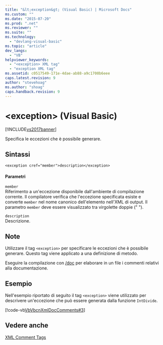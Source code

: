 ```yaml
---
title: "&lt;exception&gt; (Visual Basic) | Microsoft Docs"
ms.custom: ""
ms.date: "2015-07-20"
ms.prod: ".net"
ms.reviewer: ""
ms.suite: ""
ms.technology: 
  - "devlang-visual-basic"
ms.topic: "article"
dev_langs: 
  - "VB"
helpviewer_keywords: 
  - "<exception> XML tag"
  - "exception XML tag"
ms.assetid: c0517549-171e-4dae-ab88-a9c1700b6eee
caps.latest.revision: 9
author: "stevehoag"
ms.author: "shoag"
caps.handback.revision: 9
---
```

# &lt;exception&gt; (Visual Basic)
[!INCLUDE[vs2017banner](../../../visual-basic/developing-apps/includes/vs2017banner.md)]

Specifica le eccezioni che è possibile generare.  
  
## Sintassi  
  
```  
<exception cref="member">description</exception>  
```  
  
#### Parametri  
 `member`  
 Riferimento a un'eccezione disponibile dall'ambiente di compilazione corrente.  Il compilatore verifica che l'eccezione specificata esiste e converte `member` nel nome canonico dell'elemento nell'XML di output.  Il parametro `member` deve essere visualizzato tra virgolette doppie \(" "\).  
  
 `description`  
 Descrizione.  
  
## Note  
 Utilizzare il tag `<exception>` per specificare le eccezioni che è possibile generare.  Questo tag viene applicato a una definizione di metodo.  
  
 Eseguire la compilazione con [\/doc](../../../visual-basic/reference/command-line-compiler/doc.md) per elaborare in un file i commenti relativi alla documentazione.  
  
## Esempio  
 Nell'esempio riportato di seguito il tag `<exception>` viene utilizzato per descrivere un'eccezione che può essere generata dalla funzione `IntDivide`.  
  
 [!code-vb[VbVbcnXmlDocComments#3](../../../visual-basic/language-reference/xmldoc/codesnippet/visualbasic/exception_1.vb)]  
  
## Vedere anche  
 [XML Comment Tags](../../../visual-basic/language-reference/xmldoc/recommended-xml-tags-for-documentation-comments.md)